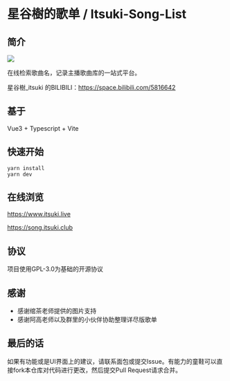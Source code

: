 # 星谷樹的歌单 / Itsuki-Song-List

## 简介
![](https://i0.hdslb.com/bfs/space/8222814cc05925ec163939ad38322c6cab94b616.png)

在线检索歌曲名，记录主播歌曲库的一站式平台。

星谷樹_itsuki 的BILIBILI：https://space.bilibili.com/5816642

## 基于
Vue3 + Typescript + Vite

## 快速开始
```shell
yarn install
yarn dev
```

## 在线浏览
https://www.itsuki.live

https://song.itsuki.club

## 协议
项目使用GPL-3.0为基础的开源协议

## 感谢
- 感谢绾茶老师提供的图片支持
- 感谢阿高老师以及群里的小伙伴协助整理详尽版歌单

## 最后的话
如果有功能或是UI界面上的建议，请联系面包或提交Issue。有能力的童鞋可以直接fork本仓库对代码进行更改，然后提交Pull Request请求合并。